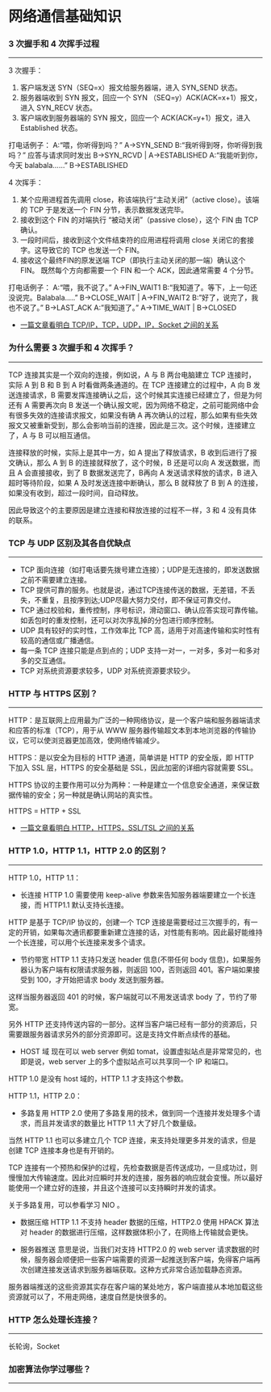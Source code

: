 # 网络通信基础知识

### 3 次握手和 4 次挥手过程

-------

3 次握手：

1. 客户端发送 SYN（SEQ=x）报文给服务器端，进入 SYN_SEND 状态。
2. 服务器端收到 SYN 报文，回应一个 SYN （SEQ=y）ACK(ACK=x+1）报文，进入 SYN_RECV 状态。
3. 客户端收到服务器端的 SYN 报文，回应一个 ACK(ACK=y+1）报文，进入 Established 状态。

打电话例子：
A:“喂，你听得到吗？”    A->SYN_SEND
B:“我听得到呀，你听得到我吗？”   应答与请求同时发出 B->SYN_RCVD | A->ESTABLISHED
A:“我能听到你，今天 balabala……”  B->ESTABLISHED

4 次挥手：

1. 某个应用进程首先调用 close，称该端执行“主动关闭”（active close）。该端的 TCP 于是发送一个 FIN 分节，表示数据发送完毕。
2. 接收到这个 FIN 的对端执行 “被动关闭”（passive close），这个 FIN 由 TCP 确认。
3. 一段时间后，接收到这个文件结束符的应用进程将调用 close 关闭它的套接字。这导致它的 TCP 也发送一个 FIN。
4. 接收这个最终FIN的原发送端 TCP（即执行主动关闭的那一端）确认这个 FIN。 既然每个方向都需要一个 FIN 和一个 ACK，因此通常需要 4 个分节。

打电话例子：
A:“喂，我不说了。” A->FIN_WAIT1
B:“我知道了。等下，上一句还没说完。Balabala…..” B->CLOSE_WAIT | A->FIN_WAIT2
B:”好了，说完了，我也不说了。”   B->LAST_ACK
A:”我知道了。”   A->TIME_WAIT | B->CLOSED

- [一篇文章看明白 TCP/IP，TCP，UDP，IP，Socket 之间的关系](https://github.com/jeanboydev/Android-ReadTheFuckingSourceCode/blob/master/http/TCP_IP_UDP_Socket.md)

### 为什么需要 3 次握手和 4 次挥手？

-------

TCP 连接其实是一个双向的连接，例如说，A 与 B 两台电脑建立 TCP 连接时，实际 A 到 B 和 B 到 A 时看做两条通道的。在 TCP 连接建立的过程中，A 向 B 发送连接请求，B 需要发挥连接确认之后，这个时候其实连接已经建立了，但是为何还有 A 需要再次向 B 发送一个确认报文呢，因为网络不稳定，之前可能网络中会有很多失效的连接请求报文，如果没有确 A 再次确认的过程，那么如果有些失效报文又被重新受到，那么会影响当前的连接，因此是三次。这个时候，连接建立了，A 与 B 可以相互通信。

连接释放的时候，实际上是其中一方，如 A 提出了释放请求，B 收到后进行了报文确认，那么 A 到 B 的连接就释放了，这个时候，B 还是可以向 A 发送数据，而且 A 会直接接收，到了 B 数据发送完了，B再向 A 发送请求释放的请求，B 进入超时等待阶段，如果 A 及时发送连接中断确认，那么 B 就释放了 B 到 A 的连接，如果没有收到，超过一段时间，自动释放。

因此导致这个的主要原因是建立连接和释放连接的过程不一样，3 和 4 没有具体的联系。

### TCP 与 UDP 区别及其各自优缺点

-------

- TCP 面向连接（如打电话要先拨号建立连接）；UDP是无连接的，即发送数据之前不需要建立连接。
- TCP 提供可靠的服务。也就是说，通过TCP连接传送的数据，无差错，不丢失，不重复，且按序到达;UDP尽最大努力交付，即不保证可靠交付。
- TCP 通过校验和，重传控制，序号标识，滑动窗口、确认应答实现可靠传输。如丢包时的重发控制，还可以对次序乱掉的分包进行顺序控制。
- UDP 具有较好的实时性，工作效率比 TCP 高，适用于对高速传输和实时性有较高的通信或广播通信。
- 每一条 TCP 连接只能是点到点的；UDP 支持一对一，一对多，多对一和多对多的交互通信。
- TCP 对系统资源要求较多，UDP 对系统资源要求较少。


### HTTP 与 HTTPS 区别？

-------

HTTP：是互联网上应用最为广泛的一种网络协议，是一个客户端和服务器端请求和应答的标准（TCP），用于从 WWW 服务器传输超文本到本地浏览器的传输协议，它可以使浏览器更加高效，使网络传输减少。

HTTPS：是以安全为目标的 HTTP 通道，简单讲是 HTTP 的安全版，即 HTTP 下加入 SSL 层，HTTPS 的安全基础是 SSL，因此加密的详细内容就需要 SSL。

HTTPS 协议的主要作用可以分为两种：一种是建立一个信息安全通道，来保证数据传输的安全；另一种就是确认网站的真实性。

HTTPS = HTTP + SSL

- [一篇文章看明白 HTTP，HTTPS，SSL/TSL 之间的关系](https://github.com/jeanboydev/Android-ReadTheFuckingSourceCode/blob/master/http/HTTP_HTTPS_SSL_TSL.md)

### HTTP 1.0，HTTP 1.1，HTTP 2.0 的区别？

-------

HTTP 1.0，HTTP 1.1：

- 长连接
HTTP 1.0 需要使用 keep-alive 参数来告知服务器端要建立一个长连接，而 HTTP1.1 默认支持长连接。

HTTP 是基于 TCP/IP 协议的，创建一个 TCP 连接是需要经过三次握手的，有一定的开销，如果每次通讯都要重新建立连接的话，对性能有影响。因此最好能维持一个长连接，可以用个长连接来发多个请求。

- 节约带宽
HTTP 1.1 支持只发送 header 信息(不带任何 body 信息)，如果服务器认为客户端有权限请求服务器，则返回 100，否则返回 401。客户端如果接受到 100，才开始把请求 body 发送到服务器。

这样当服务器返回 401 的时候，客户端就可以不用发送请求 body 了，节约了带宽。

另外 HTTP 还支持传送内容的一部分。这样当客户端已经有一部分的资源后，只需要跟服务器请求另外的部分资源即可。这是支持文件断点续传的基础。

- HOST 域
现在可以 web server 例如 tomat，设置虚拟站点是非常常见的，也即是说，web server 上的多个虚拟站点可以共享同一个 IP 和端口。

HTTP 1.0 是没有 host 域的，HTTP 1.1 才支持这个参数。

HTTP 1.1，HTTP 2.0：

- 多路复用
HTTP 2.0 使用了多路复用的技术，做到同一个连接并发处理多个请求，而且并发请求的数量比 HTTP 1.1 大了好几个数量级。

当然 HTTP 1.1 也可以多建立几个 TCP 连接，来支持处理更多并发的请求，但是创建 TCP 连接本身也是有开销的。

TCP 连接有一个预热和保护的过程，先检查数据是否传送成功，一旦成功过，则慢慢加大传输速度。因此对应瞬时并发的连接，服务器的响应就会变慢。所以最好能使用一个建立好的连接，并且这个连接可以支持瞬时并发的请求。

关于多路复用，可以参看学习 NIO 。

- 数据压缩
HTTP 1.1 不支持 header 数据的压缩，HTTP2.0 使用 HPACK 算法对 header 的数据进行压缩，这样数据体积小了，在网络上传输就会更快。

- 服务器推送
意思是说，当我们对支持 HTTP2.0 的 web server 请求数据的时候，服务器会顺便把一些客户端需要的资源一起推送到客户端，免得客户端再次创建连接发送请求到服务器端获取。这种方式非常合适加载静态资源。

服务器端推送的这些资源其实存在客户端的某处地方，客户端直接从本地加载这些资源就可以了，不用走网络，速度自然是快很多的。


### HTTP 怎么处理长连接？

-------

长轮询，Socket

### 加密算法你学过哪些？

-------




